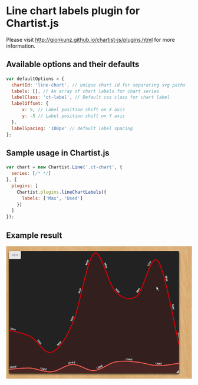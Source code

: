 # Line chart labels plugin for Chartist.js

Please visit http://gionkunz.github.io/chartist-js/plugins.html for more information.

## Available options and their defaults

```javascript
var defaultOptions = {
  chartId: 'line-chart', // unique chart id for separating svg paths
  labels: [], // An array of chart labels for chart series
  labelClass: 'ct-label', // Default css class for chart label
  labelOffset: {
      x: 5, // Label position shift on X axis
      y: -5 // Label position shift on Y axis
  },
  labelSpacing: '100px' // default label spacing
};
```

## Sample usage in Chartist.js


```javascript
var chart = new Chartist.Line('.ct-chart', {
  series: [/* */]
}, {
  plugins: [
    Chartist.plugins.lineChartLabels({
      labels: ['Max', 'Used']
    })
  ]
});
```

## Example result

![](labels.png)
